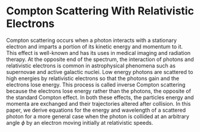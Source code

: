 # Compton Scattering With Relativistic Electrons

Compton scattering occurs when a photon interacts with a stationary electron and imparts a portion of its kinetic energy and momentum to it. This effect is well-known and has its uses in medical imaging and radiation therapy. At the opposite end of the spectrum, the interaction of photons and relativistic electrons is common in astrophysical phenomena such as supernovae and active galactic nuclei. Low energy photons are scattered to high energies by relativistic electrons so that the photons gain and the electrons lose energy. This process is called inverse Compton scattering because the electrons lose energy rather than the photons, the opposite of the standard Compton effect. In both these effects, the particles energy and momenta are exchanged and their trajectories altered after collision. In this paper, we derive equations for the energy and wavelength of a scattered photon for a more general case when the photon is collided at an arbitrary angle $\phi$ by an electron moving initially at relativistic speeds.
